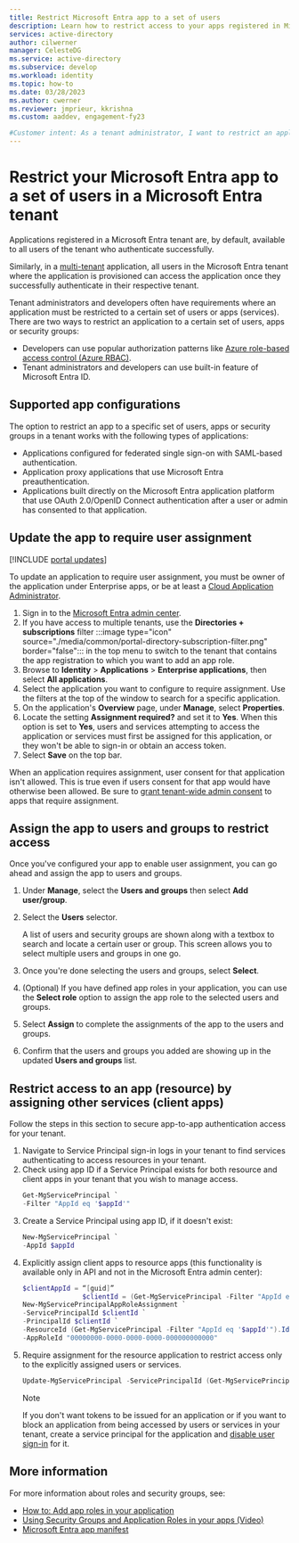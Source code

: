 ```yaml
---
title: Restrict Microsoft Entra app to a set of users
description: Learn how to restrict access to your apps registered in Microsoft Entra ID to a selected set of users.
services: active-directory
author: cilwerner
manager: CelesteDG
ms.service: active-directory
ms.subservice: develop
ms.workload: identity
ms.topic: how-to
ms.date: 03/28/2023
ms.author: cwerner
ms.reviewer: jmprieur, kkrishna
ms.custom: aaddev, engagement-fy23

#Customer intent: As a tenant administrator, I want to restrict an application that I have registered in Azuren-e AD to a select set of users available in my Microsoft Entra tenant
---
```


# Restrict your Microsoft Entra app to a set of users in a Microsoft Entra tenant

Applications registered in a Microsoft Entra tenant are, by default, available to all users of the tenant who authenticate successfully.

Similarly, in a [multi-tenant](howto-convert-app-to-be-multi-tenant.md) application, all users in the Microsoft Entra tenant where the application is provisioned can access the application once they successfully authenticate in their respective tenant.

Tenant administrators and developers often have requirements where an application must be restricted to a certain set of users or apps (services). There are two ways to restrict an application to a certain set of users, apps or security groups:

- Developers can use popular authorization patterns like [Azure role-based access control (Azure RBAC)](howto-implement-rbac-for-apps.md).
- Tenant administrators and developers can use built-in feature of Microsoft Entra ID.

## Supported app configurations

The option to restrict an app to a specific set of users, apps or security groups in a tenant works with the following types of applications:

- Applications configured for federated single sign-on with SAML-based authentication.
- Application proxy applications that use Microsoft Entra preauthentication.
- Applications built directly on the Microsoft Entra application platform that use OAuth 2.0/OpenID Connect authentication after a user or admin has consented to that application.

## Update the app to require user assignment

[!INCLUDE [portal updates](~/articles/active-directory/includes/portal-update.md)]

To update an application to require user assignment, you must be owner of the application under Enterprise apps, or be at least a [Cloud Application Administrator](~/identity/role-based-access-control/permissions-reference.md#cloud-application-administrator).

1. Sign in to the [Microsoft Entra admin center](https://entra.microsoft.com).
1. If you have access to multiple tenants, use the **Directories + subscriptions** filter :::image type="icon" source="./media/common/portal-directory-subscription-filter.png" border="false"::: in the top menu to switch to the tenant that contains the app registration to which you want to add an app role.
1. Browse to **Identity** > **Applications** > **Enterprise applications**, then select **All applications**.
1. Select the application you want to configure to require assignment. Use the filters at the top of the window to search for a specific application.
1. On the application's **Overview** page, under **Manage**, select **Properties**.
1. Locate the setting **Assignment required?** and set it to **Yes**. When this option is set to **Yes**, users and services attempting to access the application or services must first be assigned for this application, or they won't be able to sign-in or obtain an access token.
1. Select **Save** on the top bar.

When an application requires assignment, user consent for that application isn't allowed. This is true even if users consent for that app would have otherwise been allowed. Be sure to [grant tenant-wide admin consent](~/identity/enterprise-apps/grant-admin-consent.md) to apps that require assignment.

## Assign the app to users and groups to restrict access

Once you've configured your app to enable user assignment, you can go ahead and assign the app to users and groups.

1. Under **Manage**, select the **Users and groups** then select **Add user/group**.
1. Select the **Users** selector.

   A list of users and security groups are shown along with a textbox to search and locate a certain user or group. This screen allows you to select multiple users and groups in one go.

1. Once you're done selecting the users and groups, select **Select**.
1. (Optional) If you have defined app roles in your application, you can use the **Select role** option to assign the app role to the selected users and groups.
1. Select **Assign** to complete the assignments of the app to the users and groups.
1. Confirm that the users and groups you added are showing up in the updated **Users and groups** list.

## Restrict access to an app (resource) by assigning other services (client apps)

Follow the steps in this section to secure app-to-app authentication access for your tenant.

1. Navigate to Service Principal sign-in logs in your tenant to find services authenticating to access resources in your tenant.
1. Check using app ID if a Service Principal exists for both resource and client apps in your tenant that you wish to manage access.
      ```powershell
      Get-MgServicePrincipal `
      -Filter "AppId eq '$appId'"
      ```
1. Create a Service Principal using app ID, if it doesn't exist:
      ```powershell
      New-MgServicePrincipal `
      -AppId $appId
      ```
1. Explicitly assign client apps to resource apps (this functionality is available only in API and not in the Microsoft Entra admin center):
      ```powershell
      $clientAppId = “[guid]”
                     $clientId = (Get-MgServicePrincipal -Filter "AppId eq '$clientAppId'").Id
      New-MgServicePrincipalAppRoleAssignment `
      -ServicePrincipalId $clientId `
      -PrincipalId $clientId `
      -ResourceId (Get-MgServicePrincipal -Filter "AppId eq '$appId'").Id `
      -AppRoleId "00000000-0000-0000-0000-000000000000"
      ```
1. Require assignment for the resource application to restrict access only to the explicitly assigned users or services.
      ```powershell
      Update-MgServicePrincipal -ServicePrincipalId (Get-MgServicePrincipal -Filter "AppId eq '$appId'").Id -AppRoleAssignmentRequired:$true
      ```
   > [!NOTE]
   > If you don't want tokens to be issued for an application or if you want to block an application from being accessed by users or services in your tenant, create a service principal for the application and [disable user sign-in](~/identity/enterprise-apps/disable-user-sign-in-portal.md) for it.

## More information

For more information about roles and security groups, see:

- [How to: Add app roles in your application](./howto-add-app-roles-in-apps.md)
- [Using Security Groups and Application Roles in your apps (Video)](https://www.youtube.com/watch?v=LRoc-na27l0)
- [Microsoft Entra app manifest](./reference-app-manifest.md)
